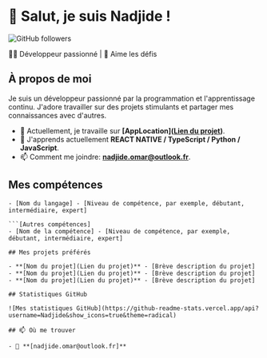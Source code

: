 # 👋 Salut, je suis Nadjide !

![GitHub followers](https://img.shields.io/github/followers/Nadjide?label=Follow&style=social)

👨‍💻 Développeur passionné | 🚀 Aime les défis 

## À propos de moi

Je suis un développeur passionné par la programmation et l'apprentissage continu. J'adore travailler sur des projets stimulants et partager mes connaissances avec d'autres.

- 🔭 Actuellement, je travaille sur **[AppLocation]([Lien du projet](https://github.com/Nadjide/appLocation))**.
- 🌱 J'apprends actuellement **REACT NATIVE / TypeScript / Python / JavaScript**.
- 📫 Comment me joindre: **nadjide.omar@outlook.fr**.

## Mes compétences

```[Langage de programmation]
- [Nom du langage] - [Niveau de compétence, par exemple, débutant, intermédiaire, expert]

```[Autres compétences]
- [Nom de la compétence] - [Niveau de compétence, par exemple, débutant, intermédiaire, expert]

## Mes projets préférés

- **[Nom du projet](Lien du projet)** - [Brève description du projet]
- **[Nom du projet](Lien du projet)** - [Brève description du projet]
- **[Nom du projet](Lien du projet)** - [Brève description du projet]

## Statistiques GitHub

![Mes statistiques GitHub](https://github-readme-stats.vercel.app/api?username=Nadjide&show_icons=true&theme=radical)

## 📫 Où me trouver

- 📧 **[nadjide.omar@outlook.fr]**
